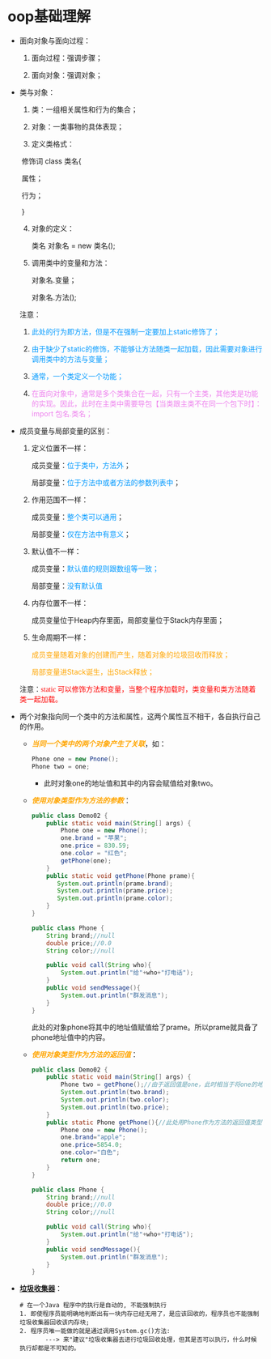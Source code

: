 # oop基础理解

- 面向对象与面向过程：

  1. 面向过程：强调步骤；

  2. 面向对象：强调对象；

- 类与对象：

  1. 类：一组相关属性和行为的集合；

  2. 对象：一类事物的具体表现；

  3. 定义类格式：

  ​	修饰词  class  类名{

  ​			属性；

  ​			行为；

  ​	} 

  4. 对象的定义：

     类名   对象名 = new  类名();

  5. 调用类中的变量和方法：

     对象名.变量；

     对象名.方法();

  
  注意：
  
  1. <font color="#0099ff">此处的行为即方法，但是不在强制一定要加上static修饰了；</font>
  
  2. <font color="#0099ff">由于缺少了static的修饰，不能够让方法随类一起加载，因此需要对象进行调用类中的方法与变量；</font>
  3. <font color="#0099ff">通常，一个类定义一个功能；</font>
  4. <span style='color:violet'>在面向对象中，通常是多个类集合在一起，只有一个主类，其他类是功能的实现。因此，此时在主类中需要导包【当类跟主类不在同一个包下时】：import   包名.类名；</span>
  
- 成员变量与局部变量的区别：

  1. 定义位置不一样：

     成员变量：<font color="#0099ff">位于类中，方法外</font>；

     局部变量：<font color="#0099ff">位于方法中或者方法的参数列表中</font>；

  2. 作用范围不一样：

     成员变量：<font color="#0099ff">整个类可以通用</font>；

     局部变量：<font color="#0099ff">仅在方法中有意义</font>；

  3. 默认值不一样：

     成员变量：<font color="#0099ff">默认值的规则跟数组等一致；</font>

     局部变量：<font color="#0099ff">没有默认值</font>

  4. 内存位置不一样：

     成员变量位于Heap内存里面，局部变量位于Stack内存里面；

  5. 生命周期不一样：

     <span Style='color:orange'>成员变量随着对象的创建而产生，随着对象的垃圾回收而释放；</span>

     <span style='color:orange'>局部变量进Stack诞生，出Stack释放；</span>

  注意：<span style='color:red;background:背景颜色;font-size:文字大小;font-family:字体;'>static 可以修饰方法和变量，当整个程序加载时，类变量和类方法随着类一起加载。</span>

- 两个对象指向同一个类中的方法和属性，这两个属性互不相干，各自执行自己的作用。

  - <span style ='color:orange'>***当同一个类中的两个对象产生了关联***</span>，如：

    ```java
    Phone one = new Pnone();
    Phone two = one;
    ```

    - 此时对象one的地址值和其中的内容会赋值给对象two。

  - <span style='color:orange'>***使用对象类型作为方法的参数***</span>：

    ```java
    public class Demo02 {
        public static void main(String[] args) {
            Phone one = new Phone();
            one.brand = "苹果";
            one.price = 830.59;
            one.color = "红色";
            getPhone(one);
        }
        public static void getPhone(Phone prame){
           System.out.println(prame.brand);
           System.out.println(prame.price);
           System.out.println(prame.color);
        }
    }
    ```

    ```java
    public class Phone {
        String brand;//null
        double price;//0.0
        String color;//null
    
        public void call(String who){
            System.out.println("给"+who+"打电话");
        }
        public void sendMessage(){
            System.out.println("群发消息");
        }
    }
    ```

    此处的对象phone将其中的地址值赋值给了prame。所以prame就具备了phone地址值中的内容。

  - <span style='color:orange'>***使用对象类型作为方法的返回值***</span>：

    ```java
    public class Demo02 {
        public static void main(String[] args) {
            Phone two = getPhone();//由于返回值是one，此时相当于将one的地址值赋值给two
            System.out.println(two.brand);
            System.out.println(two.color);
            System.out.println(two.price);
        }
        public static Phone getPhone(){//此处用Phone作为方法的返回值类型，返回是one
            Phone one = new Phone();
            one.brand="apple";
            one.price=5854.0;
            one.color="白色";
            return one;
        }
    }
    ```

    ```java
    public class Phone {
        String brand;//null
        double price;//0.0
        String color;//null
    
        public void call(String who){
            System.out.println("给"+who+"打电话");
        }
        public void sendMessage(){
            System.out.println("群发消息");
        }
    }
    ```

- **<u>垃圾收集器</u>**：

  ```apl
  # 在一个Java 程序中的执行是自动的, 不能强制执行
  1. 即使程序员能明确地判断出有一块内存已经无用了，是应该回收的，程序员也不能强制垃圾收集器回收该内存块;
  2. 程序员唯一能做的就是通过调用System.gc()方法:
         ---> 来"建议"垃圾收集器去进行垃圾回收处理，但其是否可以执行，什么时候执行却都是不可知的。
  ```
